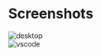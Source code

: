 # Screenshots <br />
![desktop](https://raw.githubusercontent.com/tim241/configs/openbox/screenshots/desktop.png) <br />
![vscode](https://raw.githubusercontent.com/tim241/configs/openbox/screenshots/vscode.png) <br />
